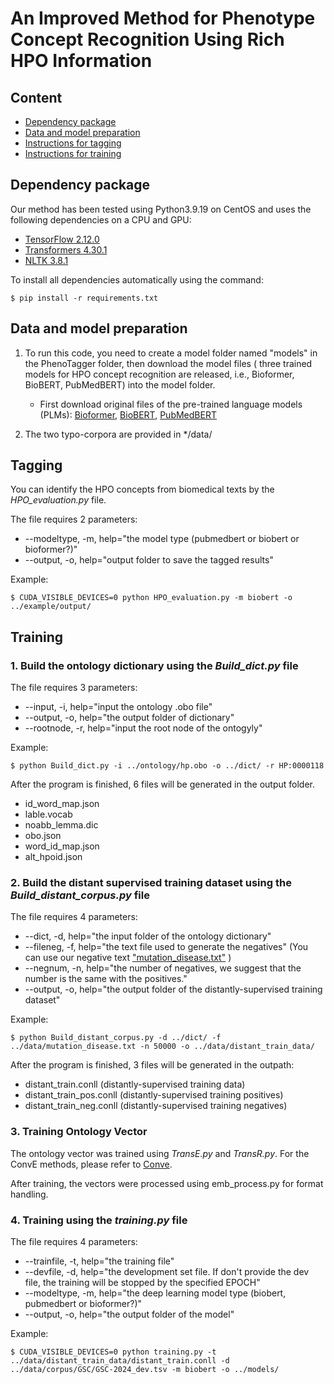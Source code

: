 # An Improved Method for Phenotype Concept Recognition Using Rich HPO Information

## Content

- [Dependency package](#package)
- [Data and model preparation](#preparation)
- [Instructions for tagging](#tagging)
- [Instructions for training](#training)


## Dependency package

<a name="package"></a>
Our method has been tested using Python3.9.19 on CentOS and uses the following dependencies on a CPU and GPU:

- [TensorFlow 2.12.0](https://www.tensorflow.org/)
- [Transformers 4.30.1](https://huggingface.co/docs/transformers/index)
- [NLTK 3.8.1](www.nltk.org)


To install all dependencies automatically using the command:

```
$ pip install -r requirements.txt
```

## Data and model preparation

<a name="preparation"></a>

1. To run this code, you need to create a model folder named "models" in the PhenoTagger folder, then download the model files ( three trained models for HPO concept recognition are released, i.e., Bioformer, BioBERT, PubMedBERT) into the model folder.

   - First download original files of the pre-trained language models (PLMs): [Bioformer](https://huggingface.co/bioformers/bioformer-8L/), [BioBERT](https://huggingface.co/dmis-lab/biobert-base-cased-v1.2), [PubMedBERT](https://huggingface.co/microsoft/BiomedNLP-PubMedBERT-base-uncased-abstract-fulltext)
2. The two typo-corpora are provided in */data/ 

## Tagging

<a name="tagging"></a>

You can identify the HPO concepts from biomedical texts by the *HPO_evaluation.py* file.


The file requires 2 parameters:

- --modeltype, -m, help="the model type (pubmedbert or biobert or bioformer?)"
- --output, -o, help="output folder to save the tagged results"

Example:

```
$ CUDA_VISIBLE_DEVICES=0 python HPO_evaluation.py -m biobert -o ../example/output/
```

## Training

<a name="training"></a>

### 1. Build the ontology dictionary using the *Build_dict.py* file

The file requires 3 parameters:

- --input, -i, help="input the ontology .obo file"
- --output, -o, help="the output folder of dictionary"
- --rootnode, -r, help="input the root node of the ontogyly"

Example:

```
$ python Build_dict.py -i ../ontology/hp.obo -o ../dict/ -r HP:0000118
```

After the program is finished, 6 files will be generated in the output folder.

- id\_word\_map.json
- lable.vocab
- noabb\_lemma.dic
- obo.json
- word\_id\_map.json
- alt\_hpoid.json

### 2. Build the distant supervised training dataset using the *Build_distant_corpus.py* file

The file requires 4 parameters:

- --dict, -d, help="the input folder of the ontology dictionary"
- --fileneg, -f, help="the text file used to generate the negatives" (You can use our negative text ["mutation_disease.txt"](https://ftp.ncbi.nlm.nih.gov/pub/lu/PhenoTagger/mutation_disease.zip) )
- --negnum, -n, help="the number of negatives, we suggest that the number is the same with the positives."
- --output, -o, help="the output folder of the distantly-supervised training dataset"

Example:

```
$ python Build_distant_corpus.py -d ../dict/ -f ../data/mutation_disease.txt -n 50000 -o ../data/distant_train_data/
```

After the program is finished, 3 files will be generated in the outpath:

- distant\_train.conll       (distantly-supervised training data)
- distant\_train\_pos.conll  (distantly-supervised training positives)
- distant\_train\_neg.conll  (distantly-supervised training negatives)

### 3. Training Ontology Vector

The ontology vector was trained using *TransE.py* and *TransR.py*. For the ConvE methods, please refer to [Conve](https://github.com/TimDettmers/ConvE).

After training, the vectors were processed using emb_process.py for format handling.

### 4. Training using the *training.py* file

The file requires 4 parameters:

- --trainfile, -t, help="the training file"
- --devfile, -d, help="the development set file. If don't provide the dev file, the training will be stopped by the specified EPOCH"
- --modeltype, -m, help="the deep learning model type (biobert, pubmedbert or bioformer?)"
- --output, -o, help="the output folder of the model"

Example:

```
$ CUDA_VISIBLE_DEVICES=0 python training.py -t ../data/distant_train_data/distant_train.conll -d ../data/corpus/GSC/GSC-2024_dev.tsv -m biobert -o ../models/
```
